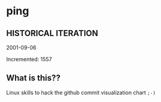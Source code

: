 # ping

## HISTORICAL ITERATION
2001-09-06

Incremented: 1557

## What is this?? 
Linux skills to hack the github commit visualization chart `;-)`
